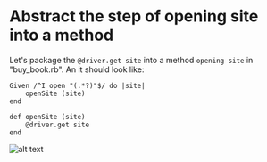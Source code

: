 # Abstract the step of opening site into a method

Let's package the `@driver.get site` into a method `opening site` in "buy_book.rb". An it should look like:

<pre><code>Given /^I open "(.*?)"$/ do |site|
    openSite (site)
end

def openSite (site)
	@driver.get site
end
</pre></code>

![alt text](https://raw.githubusercontent.com/hy1984427/BDD-with-PageObject/master/images/AbstractOpenSite.png "Abstract openSite into a method")
